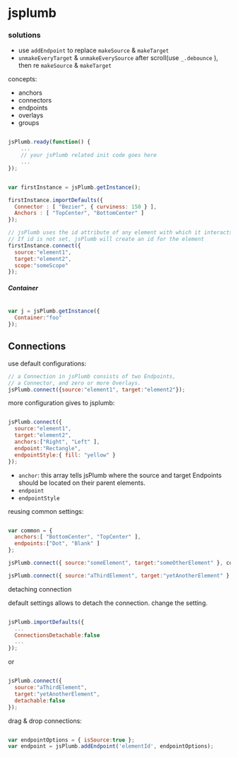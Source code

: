 # jsplumb


### solutions

* use `addEndpoint` to replace `makeSource` & `makeTarget`
* `unmakeEveryTarget` & `unmakeEverySource` after scroll(use `_.debounce` ), then re `makeSource` & `makeTarget`


concepts:
* anchors
* connectors
* endpoints
* overlays
* groups


```js

jsPlumb.ready(function() {
    ...         
    // your jsPlumb related init code goes here
    ...
});

```

```js

var firstInstance = jsPlumb.getInstance();

firstInstance.importDefaults({
  Connector : [ "Bezier", { curviness: 150 } ],
  Anchors : [ "TopCenter", "BottomCenter" ]
});

// jsPlumb uses the id attribute of any element with which it interacts.
// If id is not set, jsPlumb will create an id for the element
firstInstance.connect({
  source:"element1",
  target:"element2",
  scope:"someScope"
});

```

##### Container

```js

var j = jsPlumb.getInstance({
  Container:"foo"
});

```


## Connections

use default configurations:
```js
// a Connection in jsPlumb consists of two Endpoints,
// a Connector, and zero or more Overlays.
jsPlumb.connect({source:"element1", target:"element2"});

```

more configuration gives to jsplumb:
```js

jsPlumb.connect({
  source:"element1",
  target:"element2",
  anchors:["Right", "Left" ],
  endpoint:"Rectangle",
  endpointStyle:{ fill: "yellow" }
});

```

* `anchor`:  this array tells jsPlumb where the source and target Endpoints should be located on their parent elements.
* `endpoint`
* `endpointStyle`

reusing common settings:
```js

var common = {
  anchors:[ "BottomCenter", "TopCenter" ],
  endpoints:["Dot", "Blank" ]
};

jsPlumb.connect({ source:"someElement", target:"someOtherElement" }, common);

jsPlumb.connect({ source:"aThirdElement", target:"yetAnotherElement" }, common);

```

detaching connection

default settings allows to detach the connection. change the setting.

```js

jsPlumb.importDefaults({
  ...
  ConnectionsDetachable:false
  ...
});

```

or

```js

jsPlumb.connect({
  source:"aThirdElement",
  target:"yetAnotherElement",
  detachable:false
});

```

drag & drop connections:

```js

var endpointOptions = { isSource:true };
var endpoint = jsPlumb.addEndpoint('elementId', endpointOptions);

```
